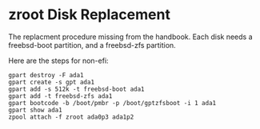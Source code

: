 # zroot Disk Replacement

The replacment procedure missing from the handbook.  Each disk needs a freebsd-boot partition, and a freebsd-zfs partition.

Here are the steps for non-efi:

```
gpart destroy -F ada1
gpart create -s gpt ada1
gpart add -s 512k -t freebsd-boot ada1
gpart add -t freebsd-zfs ada1
gpart bootcode -b /boot/pmbr -p /boot/gptzfsboot -i 1 ada1
gpart show ada1
zpool attach -f zroot ada0p3 ada1p2
```
